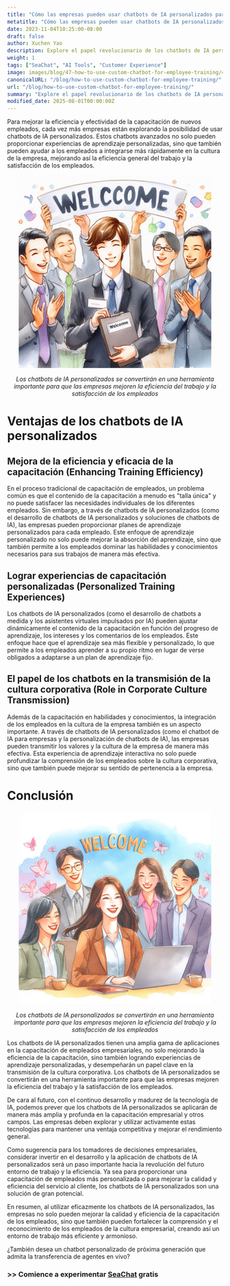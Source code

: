 ```yaml
---
title: "Cómo las empresas pueden usar chatbots de IA personalizados para simplificar la capacitación de empleados"
metatitle: "Cómo las empresas pueden usar chatbots de IA personalizados para simplificar la capacitación de empleados | Serie SeaChat de próxima generación"
date: 2023-11-04T10:25:00-08:00
draft: false
author: Xuchen Yao
description: Explore el papel revolucionario de los chatbots de IA personalizados en la mejora de la eficiencia de la capacitación de empleados y las experiencias de aprendizaje personalizadas, y analice su papel clave en la transmisión de la cultura corporativa y la mejora de la eficiencia empresarial.
weight: 1
tags: ["SeaChat", "AI Tools", "Customer Experience"]
image: images/blog/47-how-to-use-custom-chatbot-for-employee-training/47-how-to-use-custom-chatbot-for-employee-training.png
canonicalURL: "/blog/how-to-use-custom-chatbot-for-employee-training/"
url: "/blog/how-to-use-custom-chatbot-for-employee-training/"
summary: "Explore el papel revolucionario de los chatbots de IA personalizados en la mejora de la eficiencia de la capacitación de empleados y las experiencias de aprendizaje personalizadas, y analice su papel clave en la transmisión de la cultura corporativa y la mejora de la eficiencia empresarial."
modified_date: 2025-08-01T00:00:00Z
---
```


Para mejorar la eficiencia y efectividad de la capacitación de nuevos empleados, cada vez más empresas están explorando la posibilidad de usar chatbots de IA personalizados. Estos chatbots avanzados no solo pueden proporcionar experiencias de aprendizaje personalizadas, sino que también pueden ayudar a los empleados a integrarse más rápidamente en la cultura de la empresa, mejorando así la eficiencia general del trabajo y la satisfacción de los empleados.

<center>
<img height="450px" src="/images/blog/47-how-to-use-custom-chatbot-for-employee-training/1-custom-chatbot-makes-onboarding-easy.jpeg" alt="Los chatbots de IA personalizados se convertirán en una herramienta importante para que las empresas mejoren la eficiencia del trabajo y la satisfacción de los empleados"/>

*Los chatbots de IA personalizados se convertirán en una herramienta importante para que las empresas mejoren la eficiencia del trabajo y la satisfacción de los empleados*
</center>


# Ventajas de los chatbots de IA personalizados

## Mejora de la eficiencia y eficacia de la capacitación (Enhancing Training Efficiency)
En el proceso tradicional de capacitación de empleados, un problema común es que el contenido de la capacitación a menudo es "talla única" y no puede satisfacer las necesidades individuales de los diferentes empleados. Sin embargo, a través de chatbots de IA personalizados (como el desarrollo de chatbots de IA personalizados y soluciones de chatbots de IA), las empresas pueden proporcionar planes de aprendizaje personalizados para cada empleado. Este enfoque de aprendizaje personalizado no solo puede mejorar la absorción del aprendizaje, sino que también permite a los empleados dominar las habilidades y conocimientos necesarios para sus trabajos de manera más efectiva.

## Lograr experiencias de capacitación personalizadas (Personalized Training Experiences)
Los chatbots de IA personalizados (como el desarrollo de chatbots a medida y los asistentes virtuales impulsados por IA) pueden ajustar dinámicamente el contenido de la capacitación en función del progreso de aprendizaje, los intereses y los comentarios de los empleados. Este enfoque hace que el aprendizaje sea más flexible y personalizado, lo que permite a los empleados aprender a su propio ritmo en lugar de verse obligados a adaptarse a un plan de aprendizaje fijo.

## El papel de los chatbots en la transmisión de la cultura corporativa (Role in Corporate Culture Transmission)
Además de la capacitación en habilidades y conocimientos, la integración de los empleados en la cultura de la empresa también es un aspecto importante. A través de chatbots de IA personalizados (como el chatbot de IA para empresas y la personalización de chatbots de IA), las empresas pueden transmitir los valores y la cultura de la empresa de manera más efectiva. Esta experiencia de aprendizaje interactiva no solo puede profundizar la comprensión de los empleados sobre la cultura corporativa, sino que también puede mejorar su sentido de pertenencia a la empresa.


# Conclusión

<center>
<img height="450px" src="/images/blog/47-how-to-use-custom-chatbot-for-employee-training/2-focus-on-employee-happiness-by-smooth-training.jpeg" alt="Los chatbots de IA personalizados se convertirán en una herramienta importante para que las empresas mejoren la eficiencia del trabajo y la satisfacción de los empleados"/>

*Los chatbots de IA personalizados se convertirán en una herramienta importante para que las empresas mejoren la eficiencia del trabajo y la satisfacción de los empleados*
</center>

Los chatbots de IA personalizados tienen una amplia gama de aplicaciones en la capacitación de empleados empresariales, no solo mejorando la eficiencia de la capacitación, sino también logrando experiencias de aprendizaje personalizadas, y desempeñarán un papel clave en la transmisión de la cultura corporativa. Los chatbots de IA personalizados se convertirán en una herramienta importante para que las empresas mejoren la eficiencia del trabajo y la satisfacción de los empleados.

De cara al futuro, con el continuo desarrollo y madurez de la tecnología de IA, podemos prever que los chatbots de IA personalizados se aplicarán de manera más amplia y profunda en la capacitación empresarial y otros campos. Las empresas deben explorar y utilizar activamente estas tecnologías para mantener una ventaja competitiva y mejorar el rendimiento general.

Como sugerencia para los tomadores de decisiones empresariales, considerar invertir en el desarrollo y la aplicación de chatbots de IA personalizados será un paso importante hacia la revolución del futuro entorno de trabajo y la eficiencia. Ya sea para proporcionar una capacitación de empleados más personalizada o para mejorar la calidad y eficiencia del servicio al cliente, los chatbots de IA personalizados son una solución de gran potencial.

En resumen, al utilizar eficazmente los chatbots de IA personalizados, las empresas no solo pueden mejorar la calidad y eficiencia de la capacitación de los empleados, sino que también pueden fortalecer la comprensión y el reconocimiento de los empleados de la cultura empresarial, creando así un entorno de trabajo más eficiente y armonioso.

¿También desea un chatbot personalizado de próxima generación que admita la transferencia de agentes en vivo?

### >> Comience a experimentar [SeaChat](https://chat.seasalt.ai/?utm_source=blog) gratis